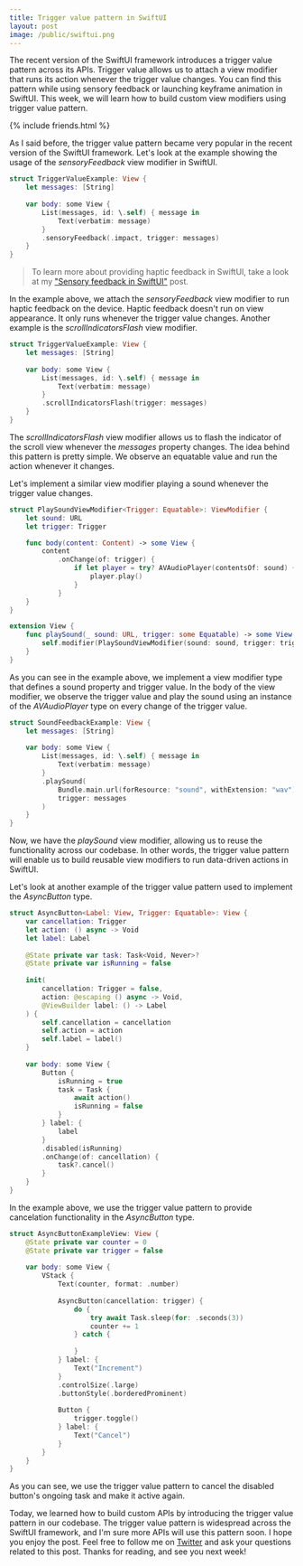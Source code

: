 ```yaml
---
title: Trigger value pattern in SwiftUI
layout: post
image: /public/swiftui.png
---
```


The recent version of the SwiftUI framework introduces a trigger value pattern across its APIs. Trigger value allows us to attach a view modifier that runs its action whenever the trigger value changes. You can find this pattern while using sensory feedback or launching keyframe animation in SwiftUI. This week, we will learn how to build custom view modifiers using trigger value pattern.

{% include friends.html %}

As I said before, the trigger value pattern became very popular in the recent version of the SwiftUI framework. Let's look at the example showing the usage of the *sensoryFeedback* view modifier in SwiftUI.

```swift
struct TriggerValueExample: View {
    let messages: [String]
    
    var body: some View {
        List(messages, id: \.self) { message in
            Text(verbatim: message)
        }
        .sensoryFeedback(.impact, trigger: messages)
    }
}
```

> To learn more about providing haptic feedback in SwiftUI, take a look at my ["Sensory feedback in SwiftUI"](/2023/10/10/sensory-feedback-in-swiftui/) post.

In the example above, we attach the *sensoryFeedback* view modifier to run haptic feedback on the device. Haptic feedback doesn't run on view appearance. It only runs whenever the trigger value changes. Another example is the *scrollIndicatorsFlash* view modifier.

```swift
struct TriggerValueExample: View {
    let messages: [String]
    
    var body: some View {
        List(messages, id: \.self) { message in
            Text(verbatim: message)
        }
        .scrollIndicatorsFlash(trigger: messages)
    }
}
```

The *scrollIndicatorsFlash* view modifier allows us to flash the indicator of the scroll view whenever the *messages* property changes. The idea behind this pattern is pretty simple. We observe an equatable value and run the action whenever it changes.

Let's implement a similar view modifier playing a sound whenever the trigger value changes.

```swift
struct PlaySoundViewModifier<Trigger: Equatable>: ViewModifier {
    let sound: URL
    let trigger: Trigger

    func body(content: Content) -> some View {
        content
            .onChange(of: trigger) {
                if let player = try? AVAudioPlayer(contentsOf: sound) {
                    player.play()
                }
            }
    }
}

extension View {
    func playSound(_ sound: URL, trigger: some Equatable) -> some View {
        self.modifier(PlaySoundViewModifier(sound: sound, trigger: trigger))
    }
}
```

As you can see in the example above, we implement a view modifier type that defines a sound property and trigger value. In the body of the view modifier, we observe the trigger value and play the sound using an instance of the *AVAudioPlayer* type on every change of the trigger value.

```swift
struct SoundFeedbackExample: View {
    let messages: [String]
    
    var body: some View {
        List(messages, id: \.self) { message in
            Text(verbatim: message)
        }
        .playSound(
            Bundle.main.url(forResource: "sound", withExtension: "wav")!,
            trigger: messages
        )
    }
}
```

Now, we have the *playSound* view modifier, allowing us to reuse the functionality across our codebase. In other words, the trigger value pattern will enable us to build reusable view modifiers to run data-driven actions in SwiftUI.

Let's look at another example of the trigger value pattern used to implement the *AsyncButton* type.

```swift
struct AsyncButton<Label: View, Trigger: Equatable>: View {
    var cancellation: Trigger
    let action: () async -> Void
    let label: Label
    
    @State private var task: Task<Void, Never>?
    @State private var isRunning = false
    
    init(
        cancellation: Trigger = false,
        action: @escaping () async -> Void,
        @ViewBuilder label: () -> Label
    ) {
        self.cancellation = cancellation
        self.action = action
        self.label = label()
    }
    
    var body: some View {
        Button {
            isRunning = true
            task = Task {
                await action()
                isRunning = false
            }
        } label: {
            label
        }
        .disabled(isRunning)
        .onChange(of: cancellation) {
            task?.cancel()
        }
    }
}
```

In the example above, we use the trigger value pattern to provide cancelation functionality in the *AsyncButton* type.

```swift
struct AsyncButtonExampleView: View {
    @State private var counter = 0
    @State private var trigger = false
    
    var body: some View {
        VStack {
            Text(counter, format: .number)
            
            AsyncButton(cancellation: trigger) {
                do {
                    try await Task.sleep(for: .seconds(3))
                    counter += 1
                } catch {
                    
                }
            } label: {
                Text("Increment")
            }
            .controlSize(.large)
            .buttonStyle(.borderedProminent)
            
            Button {
                trigger.toggle()
            } label: {
                Text("Cancel")
            }
        }
    }
}
```

As you can see, we use the trigger value pattern to cancel the disabled button's ongoing task and make it active again.

Today, we learned how to build custom APIs by introducing the trigger value pattern in our codebase. The trigger value pattern is widespread across the SwiftUI framework, and I'm sure more APIs will use this pattern soon. I hope you enjoy the post. Feel free to follow me on [Twitter](https://twitter.com/mecid) and ask your questions related to this post. Thanks for reading, and see you next week!


